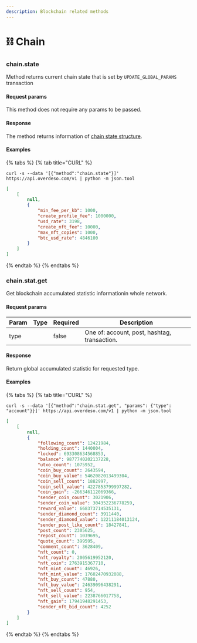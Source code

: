```yaml
---
description: Blockchain related methods
---
```


# ⛓ Chain

### chain.state

Method returns current chain state that is set by `UPDATE_GLOBAL_PARAMS` transaction

#### Request params

This method does not require any params to be passed.

#### Response

The method returns information of [chain state structure](structures.md#chain-state).

#### Examples

{% tabs %}
{% tab title="CURL" %}
```shell
curl -s --data '[{"method":"chain.state"}]' https://api.overdeso.com/v1 | python -m json.tool
```

```json
[
    [
        null,
        {
            "min_fee_per_kb": 1000,
            "create_profile_fee": 1000000,
            "usd_rate": 3198,
            "create_nft_fee": 10000,
            "max_nft_copies": 1000,
            "btc_usd_rate": 4846100
        }
    ]
]
```
{% endtab %}
{% endtabs %}

### chain.stat.get

Get blockchain accumulated statistic informationin whole network.

#### Request params

<table><thead><tr><th>Param</th><th data-type="select">Type</th><th data-type="checkbox">Required</th><th>Description</th></tr></thead><tbody><tr><td>type</td><td></td><td>false</td><td>One of: account, post, hashtag, transaction.</td></tr></tbody></table>

#### Response

Return global accumulated statistic for requested type.

#### Examples

{% tabs %}
{% tab title="CURL" %}
```shell
curl -s --data '[{"method":"chain.stat.get", "params": {"type": "account"}}]' https://api.overdeso.com/v1 | python -m json.tool
```

```json
[
    [
        null,
        {
            "following_count": 12421984,
            "holding_count": 1440004,
            "locked": 693308634568853,
            "balance": 9877740202137228,
            "utxo_count": 1075952,
            "coin_buy_count": 2643594,
            "coin_buy_value": 5462082013499304,
            "coin_sell_count": 1882997,
            "coin_sell_value": 4227853799997282,
            "coin_gain": -266346112069366,
            "sender_coin_count": 3021906,
            "sender_coin_value": 304352236778259,
            "reward_value": 668373714535131,
            "sender_diamond_count": 3911440,
            "sender_diamond_value": 12211184013124,
            "sender_post_like_count": 18427841,
            "post_count": 2305625,
            "repost_count": 1039695,
            "quote_count": 399595,
            "comment_count": 3628409,
            "nft_count": 0,
            "nft_royalty": 2005619952120,
            "nft_coin": 2763915367710,
            "nft_mint_count": 46926,
            "nft_mint_value": 17602470932088,
            "nft_buy_count": 47880,
            "nft_buy_value": 24639096438291,
            "nft_sell_count": 954,
            "nft_sell_value": 2238766017758,
            "nft_gain": 17941948291453,
            "sender_nft_bid_count": 4252
        }
    ]
]
```
{% endtab %}
{% endtabs %}

### &#x20;<a href="#block.tip" id="block.tip"></a>
